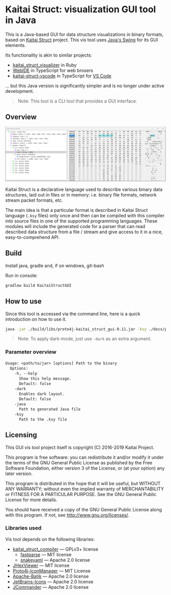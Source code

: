 # Kaitai Struct: visualization GUI tool in Java

This is a Java-based GUI for data structure visualizations in binary
formats, based on [Kaitai Struct](http://kaitai.io) project. This vis
tool uses [Java's Swing](https://en.wikipedia.org/wiki/Swing_%28Java%29)
for its GUI elements.

Its functionality is akin to similar projects:

* [kaitai_struct_visualizer](https://github.com/kaitai-io/kaitai_struct_visualizer) in Ruby
* [WebIDE](https://ide.kaitai.io/) in TypeScript for web brosers
* [kaitai-struct-vscode](https://marketplace.visualstudio.com/items?itemName=fudgepops.kaitai-struct-vscode) in TypeScript for [VS Code](https://code.visualstudio.com/)

... but this Java version is significantly simpler and is no longer under
active development.

> Note: This tool is a CLI tool that provides a GUI interface.

## Overview

![Example Visual](docs/Example.png)

Kaitai Struct is a declarative language used to describe various
binary data structures, laid out in files or in memory: i.e. binary
file formats, network stream packet formats, etc.

The main idea is that a particular format is described in Kaitai
Struct language (`.ksy` files) only once and then can be compiled with
this compiler into source files in one of the supported programming
languages. These modules will include the generated code for a parser
that can read described data structure from a file / stream and give
access to it in a nice, easy-to-comprehend API.

## Build
Install java, gradle and, if on windows, git-bash

Run in console:

```bash
gradlew build KaitaiStructGUI
```

## How to use

Since this tool is accessed via the command line, here is a quick introduction on how to use it.

```bash
java -jar ./build/libs/proto4j-kaitai_struct_gui-0.11.jar -ksy ./docs/png.ksy ./docs/Example.png
```

> Note: To apply dark-mode, just use `-dark` as an extra argument.

### Parameter overview

```text
Usage: <path/to/jar> [options] Path to the binary
  Options:
    -h, --help
      Show this help message.
      Default: false
    -dark
      Enables dark layout.
      Default: false
    -java
      Path to generated Java file
    -ksy
      Path to the .ksy file
```

## Licensing

This GUI vis tool project itself is copyright (C) 2016-2019 Kaitai
Project.

This program is free software: you can redistribute it and/or modify
it under the terms of the GNU General Public License as published by
the Free Software Foundation, either version 3 of the License, or (at
your option) any later version.

This program is distributed in the hope that it will be useful, but
WITHOUT ANY WARRANTY; without even the implied warranty of
MERCHANTABILITY or FITNESS FOR A PARTICULAR PURPOSE.  See the GNU
General Public License for more details.

You should have received a copy of the GNU General Public License
along with this program.  If not, see <http://www.gnu.org/licenses/>.

### Libraries used

Vis tool depends on the following libraries:

* [kaitai_struct_compiler](https://github.com/kaitai_struct_compiler) — GPLv3+ license
  * [fastparse](http://www.lihaoyi.com/fastparse/) — MIT license
  * [snakeyaml](https://bitbucket.org/asomov/snakeyaml) — Apache 2.0 license
* [JHexViewer](https://github.com/rendner/jhexviewer) — MIT license
* [Proto4j-IconManager](https://github.com/Proto4j/proto4j-iconmgr) — MIT License
* [Apache-Batik](https://xmlgraphics.apache.org/batik) — Apache 2.0 license
* [JetBrains-Icons](https://jetbrains.design/intellij/resources/icons_list/) — Apache 2.0 license
* [JCommander](https://jcommander.org) — Apache 2.0 license